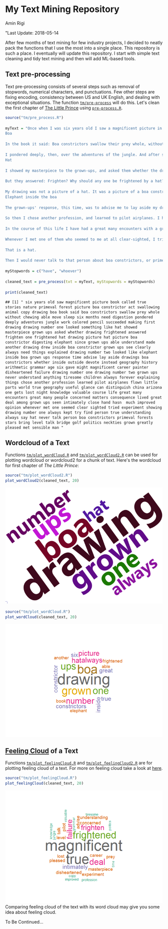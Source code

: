 My Text Mining Repository
================
Amin Rigi

"Last Update: 2018-05-14

After few months of text mining for few industry projects, I decided to neatly pack the functions that I use the most into a single place. This repository is such a place. I eventually will update this repository. I start with simple text cleaning and tidy text mining and then will add ML-based tools.

Text pre-processing
-------------------

Text pre-processing consists of several steps such as removal of stopwords, numerical characters, and punctuations. Few other steps are fixing encoding, consistency between US and UK English, and dealing with exceptional situations. The function [`tm/pre-process`](https://github.com/aminrigi/Text-Mining/blob/master/tm/pre_process.R) will do this. Let's clean the first chapter of [The Little Prince](http://users.uoa.gr/~nektar/arts/tributes/antoine_de_saint-exupery_le_petit_prince/the_little_prince.htm) using [`pre-process.R`](https://github.com/aminrigi/Text-Mining/blob/master/tm/pre_process.R).

``` r
source("tm/pre_process.R")

myText = "Once when I was six years old I saw a magnificent picture in a book, called True Stories from Nature, about the primeval forest. It was a picture of a boa constrictor in the act of swallowing an animal. Here is a copy of the drawing.
Boa

In the book it said: Boa constrictors swallow their prey whole, without chewing it. After that they are not able to move, and they sleep through the six months that they need for digestion.

I pondered deeply, then, over the adventures of the jungle. And after some work with a colored pencil I succeeded in making my first drawing. My Drawing Number One. It looked something like this:
Hat

I showed my masterpiece to the grown-ups, and asked them whether the drawing frightened them.

But they answered: Frighten? Why should any one be frightened by a hat?

My drawing was not a picture of a hat. It was a picture of a boa constrictor digesting an elephant. But since the grown-ups were not able to understand it, I made another drawing: I drew the inside of a boa constrictor, so that the grown-ups could see it clearly. They always need to have things explained. My Drawing Number Two looked like this:
Elephant inside the boa

The grown-ups' response, this time, was to advise me to lay aside my drawings of boa constrictors, whether from the inside or the outside, and devote myself instead to geography, history, arithmetic, and grammar. That is why, at the age of six, I gave up what might have been a magnificent career as a painter. I had been disheartened by the failure of my Drawing Number One and my Drawing Number Two. Grown-ups never understand anything by themselves, and it is tiresome for children to be always and forever explaining things to them.

So then I chose another profession, and learned to pilot airplanes. I have flown a little over all parts of the world; and it is true that geography has been very useful to me. At a glance I can distinguish China from Arizona. If one gets lost in the night, such knowledge is valuable.

In the course of this life I have had a great many encounters with a great many people who have been concerned with matters of consequence. I have lived a great deal among grown-ups. I have seen them intimately, close at hand. And that hasn't much improved my opinion of them.

Whenever I met one of them who seemed to me at all clear-sighted, I tried the experiment of showing him my Drawing Number One, which I have always kept. I would try to find out, so, if this was a person of true understanding. But, whoever it was, he, or she, would always say:

That is a hat.

Then I would never talk to that person about boa constrictors, or primeval forests, or stars. I would bring myself down to his level. I would talk to him about bridge, and golf, and politics, and neckties. And the grown-up would be greatly pleased to have met such a sensible man."

myStopwords = c("have", "whoever")

cleaned_text = pre_process(txt = myText, myStopwords = myStopwords)

print(cleaned_text)
```

    ## [1] " six years old saw magnificent picture book called true stories nature primeval forest picture boa constrictor act swallowing animal copy drawing boa book said boa constrictors swallow prey whole without chewing able move sleep six months need digestion pondered deeply adventures jungle work colored pencil succeeded making first drawing drawing number one looked something like hat showed masterpiece grown ups asked whether drawing frightened answered frighten one frightened hat drawing picture hat picture boa constrictor digesting elephant since grown ups able understand made another drawing drew inside boa constrictor grown ups see clearly always need things explained drawing number two looked like elephant inside boa grown ups response time advise lay aside drawings boa constrictors whether inside outside devote instead geography history arithmetic grammar age six gave might magnificent career painter disheartened failure drawing number one drawing number two grown ups never understand anything tiresome children always forever explaining things chose another profession learned pilot airplanes flown little parts world true geography useful glance can distinguish china arizona one gets lost night knowledge valuable course life great many encounters great many people concerned matters consequence lived great deal among grown ups seen intimately close hand hasn  much improved opinion whenever met one seemed clear sighted tried experiment showing drawing number one always kept try find person true understanding  always say hat never talk person boa constrictors primeval forests stars bring level talk bridge golf politics neckties grown greatly pleased met sensible man "

Wordcloud of a Text
-------------------

Functions [`tm/plot_wordCloud.R`](https://github.com/aminrigi/Text-Mining/blob/master/tm/plot_feelingCloud.R) and [`tm/plot_wordCloud2.R`](https://github.com/aminrigi/Text-Mining/blob/master/tm/plot_feelingCloud2.R) can be used for plotting wordcloud or wordcloud2 for a chunk of text. Here's the wordcloud for first chapter of *The Little Prince*:

``` r
source("tm/plot_wordCloud2.R")
plot_wordCloud2(cleaned_text, 20)
```

![](README_files/figure-markdown_github/unnamed-chunk-2-1.png)

``` r
source("tm/plot_wordCloud.R")
plot_wordCloud(cleaned_text, 20)
```

![](README_files/figure-markdown_github/unnamed-chunk-2-2.png)

[Feeling Cloud](https://github.com/aminrigi/Feeling-Cloud) of a Text
--------------------------------------------------------------------

Functions [`tm/plot_feelingCloud.R`](https://github.com/aminrigi/Text-Mining/blob/master/tm/plot_feelingCloud.R) and [`tm/plot_feelingCloud2.R`](https://github.com/aminrigi/Text-Mining/blob/master/tm/plot_feelingCloud2.R) are for plotting feeling cloud of a text. For more on feeling cloud take a look at [here](https://github.com/aminrigi/Feeling-Cloud).

``` r
source("tm/plot_feelingCloud.R")
plot_feelingCloud(cleaned_text, 20)
```

![](README_files/figure-markdown_github/unnamed-chunk-3-1.png) Comparing feeling cloud of the text with its word cloud may give you some idea about feeling cloud.

To Be Continued...

